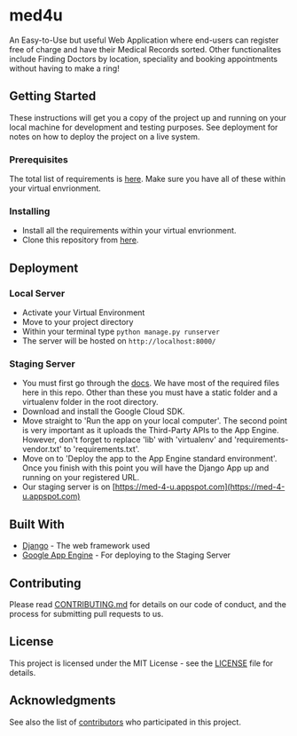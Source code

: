 # med4u

An Easy-to-Use but useful Web Application where end-users can register free of charge and have their Medical Records sorted. Other functionalites include Finding Doctors by location, speciality and booking appointments without having to make a ring!

## Getting Started

These instructions will get you a copy of the project up and running on your local machine for development and testing purposes. See deployment for notes on how to deploy the project on a live system.

### Prerequisites

The total list of requirements is [here](https://github.com/MedicalAppInfibeam/DoctorsWebApp/blob/master/requirements.txt). Make sure you have all of these within your virtual envrionment.

### Installing

* Install all the requirements within your virtual envrionment.
* Clone this repository from [here](https://github.com/MedicalAppInfibeam/DoctorsWebApp.git).

## Deployment

### Local Server

* Activate your Virtual Environment
* Move to your project directory
* Within your terminal type `python manage.py runserver`
* The server will be hosted on `http://localhost:8000/`

### Staging Server

* You must first go through the [docs](https://cloud.google.com/python/django/appengine). We have  most of the required files here in this repo. Other than these you must have a static folder and a virtualenv folder in the root directory.
* Download and install the Google Cloud SDK.
* Move straight to 'Run the app on your local computer'. The second point is very important as it uploads the Third-Party APIs to the App Engine. However, don't forget to replace 'lib' with 'virtualenv' and 'requirements-vendor.txt' to 'requirements.txt'.
* Move on to 'Deploy the app to the App Engine standard environment'. Once you finish with this point you will have the Django App up and running on your registered URL.
* Our staging server is on [https://med-4-u.appspot.com](https://med-4-u.appspot.com)

## Built With

* [Django](https://docs.djangoproject.com/en/1.11/) - The web framework used
* [Google App Engine](https://cloud.google.com/appengine/) - For deploying to the Staging Server

## Contributing

Please read [CONTRIBUTING.md](https://github.com/MedicalAppInfibeam/DoctorsWebApp/blob/master/CONTRIBUTING.md) for details on our code of conduct, and the process for submitting pull requests to us.

## License

This project is licensed under the MIT License - see the [LICENSE](https://github.com/MedicalAppInfibeam/DoctorsWebApp/blob/master/LICENSE) file for details.

## Acknowledgments

See also the list of [contributors](https://github.com/MedicalAppInfibeam/DoctorsWebApp/graphs/contributors) who participated in this project.
    
     
